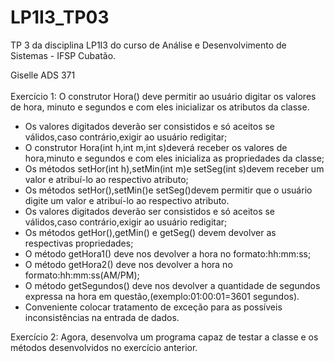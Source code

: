# LP1I3_TP03
TP 3 da disciplina LP1I3 do curso de Análise e Desenvolvimento de Sistemas - IFSP Cubatão.

Giselle ADS 371 <br><br>
Exercício 1: O construtor Hora() deve permitir ao usuário digitar os valores de hora, minuto e segundos e com eles inicializar os atributos da classe.
<ul>
  <li>Os valores digitados deverão ser consistidos e só aceitos se válidos,caso contrário,exigir ao usuário redigitar;</li>
  <li>O construtor Hora(int h,int m,int s)deverá receber os valores de hora,minuto e segundos e com eles inicializa as propriedades da classe;</li>
  <li>Os métodos setHor(int h),setMin(int m)e setSeg(int s)devem receber um valor e atribuí-lo ao respectivo atributo;</li>
  <li>Os métodos setHor(),setMin()e setSeg()devem permitir que o usuário digite um valor e atribuí-lo ao respectivo atributo.</li>
  <li>Os valores digitados deverão ser consistidos e só aceitos se válidos,caso contrário,exigir ao usuário redigitar;</li>
  <li>Os métodos getHor(),getMin() e getSeg() devem devolver as respectivas propriedades;</li>
  <li>O método getHora1() deve nos devolver a hora no formato:hh:mm:ss;</li>
  <li>O método getHora2() deve nos devolver a hora no formato:hh:mm:ss(AM/PM);</li>
  <li>O método getSegundos() deve nos devolver a quantidade de segundos expressa na hora em questão,(exemplo:01:00:01=3601 segundos).</li>
  <li>Conveniente colocar tratamento de exceção para as possíveis inconsistências na entrada de dados.</li>
</ul>
Exercício 2: Agora, desenvolva um programa capaz de testar a classe e os métodos desenvolvidos no exercício anterior.
